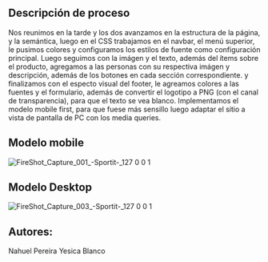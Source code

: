 ## Descripción de proceso

Nos reunimos en la tarde y los dos avanzamos en la estructura de la página, y la semántica, luego en el CSS trabajamos en el navbar, el menú superior, le pusimos colores y configuramos los estilos de fuente como configuración principal. Luego seguimos con la imágen y el texto, además del ítems sobre el producto, agregamos a las personas con su respectiva imágen y descripción, además de los botones en cada sección correspondiente. y finalizamos con el especto visual del footer, le agreamos colores a las fuentes y el formulario, además de convertir el logotipo a PNG (con el canal de transparencia), para que el texto se vea blanco. Implementamos el modelo mobile first, para que fuese más sensillo luego adaptar el sitio a vista de pantalla de PC con los media queries.


## Modelo mobile

![FireShot_Capture_001_-_Sportit_-_127 0 0 1](https://github.com/npereira23/proyecto-final-frontend-1/assets/140960830/d8916391-95af-4e49-9e5f-7287887aa6f8)

## Modelo Desktop

![FireShot_Capture_003_-_Sportit_-_127 0 0 1](https://github.com/npereira23/proyecto-final-frontend-1/assets/140960830/eb8098b3-5659-4de3-9652-e8888a4e25af)


## Autores: 

Nahuel Pereira
Yesica Blanco



